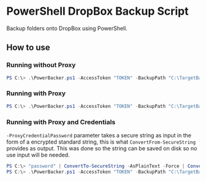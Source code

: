 # PowerShell DropBox Backup Script

Backup folders onto DropBox using PowerShell.

## How to use

### Running without Proxy

```powershell
PS C:\> .\PowerBacker.ps1 -AccessToken "TOKEN" -BackupPath "C:\TargetBackupLocation" -BackupPrefix "DailyBackup"
```

### Running with Proxy

```powershell
PS C:\> .\PowerBacker.ps1 -AccessToken "TOKEN" -BackupPath "C:\TargetBackupLocation" -BackupPrefix "DailyBackup" -ProxyAddress "http://10.0.0.2:3128"
```

### Running with Proxy and Credentials

```-ProxyCredentialPassword``` parameter takes a secure string as input in the form of a encrypted standard string, this is what ```ConvertFrom-SecureString``` provides as output. This was done so the string can be saved on disk so no use input will be needed.

```powershell
PS C:\> "password" | ConvertTo-SecureString -AsPlainText -Force | ConvertFrom-SecureString | Out-File -FilePath mypassword.txt
PS C:\> .\PowerBacker.ps1 -AccessToken "TOKEN" -BackupPath "C:\TargetBackupLocation" -BackupPrefix "DailyBackup" -ProxyAddress "http://10.0.0.2:3128" -ProxyCredentialUsername "user" -ProxyCredentialPassword (Get-Content -Path .\mypassword.txt)
```
